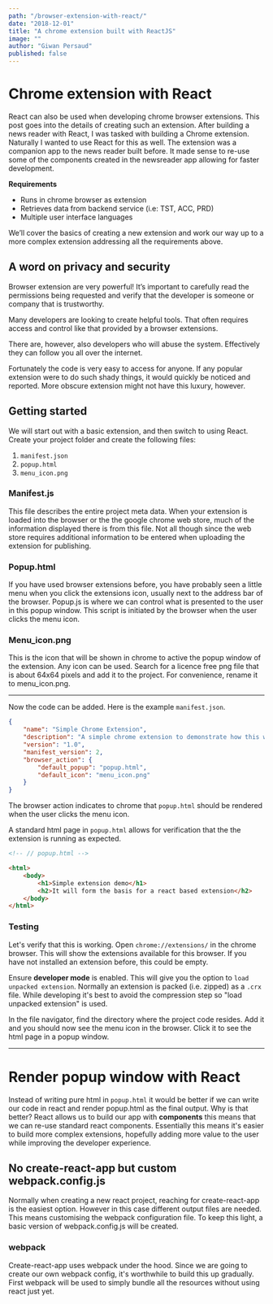 ```yaml
---
path: "/browser-extension-with-react/"
date: "2018-12-01"
title: "A chrome extension built with ReactJS"
image: ""
author: "Giwan Persaud"
published: false
---
```


# Chrome extension with React

React can also be used when developing chrome browser extensions. This post goes into the details of creating such an extension.
After building a news reader with React, I was tasked with building a Chrome extension. Naturally I wanted to use React for this as well. The extension was a companion app to the news reader built before. It made sense to re-use some of the components created in the newsreader app allowing for faster development.

**Requirements**

-   Runs in chrome browser as extension
-   Retrieves data from backend service (i.e: TST, ACC, PRD)
-   Multiple user interface languages

We’ll cover the basics of creating a new extension and work our way up to a more complex extension addressing all the requirements above.

## A word on privacy and security

Browser extension are very powerful! It’s important to carefully read the permissions being requested and verify that the developer is someone or company that is trustworthy.

Many developers are looking to create helpful tools. That often requires access and control like that provided by a browser extensions.

There are, however, also developers who will abuse the system. Effectively they can follow you all over the internet.

Fortunately the code is very easy to access for anyone. If any popular extension were to do such shady things, it would quickly be noticed and reported. More obscure extension might not have this luxury, however.

## Getting started

We will start out with a basic extension, and then switch to using React.
Create your project folder and create the following files:

1. `manifest.json`
2. `popup.html`
3. `menu_icon.png`

### Manifest.js

This file describes the entire project meta data. When your extension is loaded into the browser or the the google chrome web store, much of the information displayed there is from this file.
Not all though since the web store requires additional information to be entered when uploading the extension for publishing.

### Popup.html

If you have used browser extensions before, you have probably seen a little menu when you click the extensions icon, usually next to the address bar of the browser. Popup.js is where we can control what is presented to the user in this popup window. This script is initiated by the browser when the user clicks the menu icon.

### Menu_icon.png

This is the icon that will be shown in chrome to active the popup window of the extension. Any icon can be used. Search for a licence free png file that is about 64x64 pixels and add it to the project. For convenience, rename it to menu_icon.png.

---

Now the code can be added. Here is the example `manifest.json`.

```json
{
    "name": "Simple Chrome Extension",
    "description": "A simple chrome extension to demonstrate how this works",
    "version": "1.0",
    "manifest_version": 2,
    "browser_action": {
        "default_popup": "popup.html",
        "default_icon": "menu_icon.png"
    }
}
```

The browser action indicates to chrome that `popup.html` should be rendered when the user clicks the menu icon.

A standard html page in `popup.html` allows for verification that the the extension is running as expected.

```html
<!-- // popup.html -->

<html>
    <body>
        <h1>Simple extension demo</h1>
        <h2>It will form the basis for a react based extension</h2>
    </body>
</html>
```

### Testing

Let's verify that this is working. Open `chrome://extensions/` in the chrome browser. This will show the extensions available for this browser. If you have not installed an extension before, this could be empty.

Ensure **developer mode** is enabled. This will give you the option to `load unpacked extension`. Normally an extension is packed (i.e. zipped) as a `.crx` file. While developing it's best to avoid the compression step so "load unpacked extension" is used.

In the file navigator, find the directory where the project code resides. Add it and you should now see the menu icon in the browser. Click it to see the html page in a popup window.

---

# Render popup window with React

Instead of writing pure html in `popup.html` it would be better if we can write our code in react and render popup.html as the final output. Why is that better? React allows us to build our app with **components** this means that we can re-use standard react components. Essentially this means it's easier to build more complex extensions, hopefully adding more value to the user while improving the developer experience.

## No create-react-app but custom webpack.config.js

Normally when creating a new react project, reaching for create-react-app is the easiest option. However in this case different output files are needed. This means customising the webpack configuration file. To keep this light, a basic version of webpack.config.js will be created.

### webpack

Create-react-app uses webpack under the hood. Since we are going to create our own webpack config, it's worthwhile to build this up gradually. First webpack will be used to simply bundle all the resources without using react just yet.
